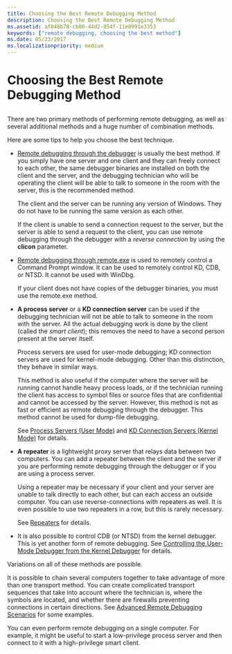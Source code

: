 ```yaml
---
title: Choosing the Best Remote Debugging Method
description: Choosing the Best Remote Debugging Method
ms.assetid: af048b78-cb80-44d2-854f-11e0991e3353
keywords: ["remote debugging, choosing the best method"]
ms.date: 05/23/2017
ms.localizationpriority: medium
---
```


# Choosing the Best Remote Debugging Method


## <span id="ddk_choosing_the_best_remote_debugging_method_dbg"></span><span id="DDK_CHOOSING_THE_BEST_REMOTE_DEBUGGING_METHOD_DBG"></span>


There are two primary methods of performing remote debugging, as well as several additional methods and a huge number of combination methods.

Here are some tips to help you choose the best technique.

-   [Remote debugging through the debugger](remote-debugging-through-the-debugger.md) is usually the best method. If you simply have one server and one client and they can freely connect to each other, the same debugger binaries are installed on both the client and the server, and the debugging technician who will be operating the client will be able to talk to someone in the room with the server, this is the recommended method.

    The client and the server can be running any version of Windows. They do not have to be running the same version as each other.

    If the client is unable to send a connection request to the server, but the server is able to send a request to the client, you can use remote debugging through the debugger with a *reverse connection* by using the **clicon** parameter.

-   [Remote debugging through remote.exe](remote-debugging-through-remote-exe.md) is used to remotely control a Command Prompt window. It can be used to remotely control KD, CDB, or NTSD. It cannot be used with WinDbg.

    If your client does not have copies of the debugger binaries, you must use the remote.exe method.

-   **A process server** or a **KD connection server** can be used if the debugging technician will not be able to talk to someone in the room with the server. All the actual debugging work is done by the client (called the *smart client*); this removes the need to have a second person present at the server itself.

    Process servers are used for user-mode debugging; KD connection servers are used for kernel-mode debugging. Other than this distinction, they behave in similar ways.

    This method is also useful if the computer where the server will be running cannot handle heavy process loads, or if the technician running the client has access to symbol files or source files that are confidential and cannot be accessed by the server. However, this method is not as fast or efficient as remote debugging through the debugger. This method cannot be used for dump-file debugging.

    See [Process Servers (User Mode)](process-servers--user-mode-.md) and [KD Connection Servers (Kernel Mode)](kd-connection-servers--kernel-mode-.md) for details.

-   **A repeater** is a lightweight proxy server that relays data between two computers. You can add a repeater between the client and the server if you are performing remote debugging through the debugger or if you are using a process server.

    Using a repeater may be necessary if your client and your server are unable to talk directly to each other, but can each access an outside computer. You can use reverse-connections with repeaters as well. It is even possible to use two repeaters in a row, but this is rarely necessary.

    See [Repeaters](repeaters.md) for details.

-   It is also possible to control CDB (or NTSD) from the kernel debugger. This is yet another form of remote debugging. See [Controlling the User-Mode Debugger from the Kernel Debugger](controlling-the-user-mode-debugger-from-the-kernel-debugger.md) for details.

Variations on all of these methods are possible.

It is possible to chain several computers together to take advantage of more than one transport method. You can create complicated transport sequences that take into account where the technician is, where the symbols are located, and whether there are firewalls preventing connections in certain directions. See [Advanced Remote Debugging Scenarios](advanced-remote-debugging-scenarios.md) for some examples.

You can even perform remote debugging on a single computer. For example, it might be useful to start a low-privilege process server and then connect to it with a high-privilege smart client.

 

 





